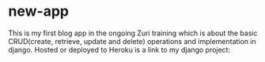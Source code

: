 # new-app
This is my first blog app in the ongoing Zuri training which is about
the basic CRUD(create, retrieve, update and delete) operations and implementation in django.
Hosted or deployed to Heroku is a link to my django project: 
